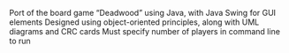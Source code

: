 Port of the board game “Deadwood” using Java, with Java Swing for GUI elements
Designed using object-oriented principles, along with UML diagrams and CRC cards
Must specify number of players in command line to run
